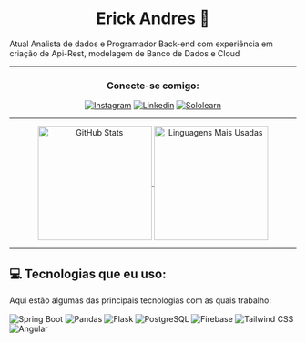 <h1 align="center">Erick Andres &#128123;</h1>

<p>Atual Analista de dados e Programador Back-end com experiência em criação de Api-Rest, modelagem de Banco de Dados e Cloud</p>

---

<div align="center">

<h3>Conecte-se comigo:</h3>

  
[![Instagram](https://img.shields.io/badge/Instagram-E4405F?style=for-the-badge&logo=instagram&logoColor=white)](https://www.instagram.com/erick_aaooii/)
[![Linkedin](https://img.shields.io/badge/LinkedIn-0077B5?style=for-the-badge&logo=linkedin&logoColor=white)](https://www.linkedin.com/in/erick-aaooii/)
[![Sololearn](https://img.shields.io/badge/-Sololearn-3a464b?style=for-the-badge&logo=Sololearn&logoColor=white)](https://www.sololearn.com/pt/profile/31685044)
  
</div>

---

<div align="center">
  <a href="https://github.com/Erick-aaooii/github-readme-stats">
    <img height=200 align="center" src="https://github-readme-stats.vercel.app/api?username=Erick-aaooii&show_icons=true&theme=onedark&hide_border=true" alt="GitHub Stats" />
  </a>
  <a href="https://github.com/Erick-aaooii/convoychat">
  <img height=200 align="center" src="https://github-readme-stats.vercel.app/api/top-langs?username=Erick-aaooii&layout=compact&langs_count=8&card_width=320&theme=onedark&hide_border=true" alt="Linguagens Mais Usadas" />
  </a>
</div>

---

## 💻 Tecnologias que eu uso:

<p>Aqui estão algumas das principais tecnologias com as quais trabalho:</p>
<div style="display: inline-block">
  <img align="center" alt="Spring Boot" src="https://img.shields.io/badge/Spring_Boot-6DB33F?style=for-the-badge&logo=spring-boot&logoColor=white">
  <img align="center" alt="Pandas" src="https://img.shields.io/badge/Pandas-150458?style=for-the-badge&logo=pandas&logoColor=white">
  <img align="center" alt="Flask" src="https://img.shields.io/badge/Flask-000000?style=for-the-badge&logo=flask&logoColor=white">
  <img align="center" alt="PostgreSQL" src="https://img.shields.io/badge/PostgreSQL-4169E1?style=for-the-badge&logo=postgresql&logoColor=white">
  <img align="center" alt="Firebase" src="https://img.shields.io/badge/Firebase-FFCA28?style=for-the-badge&logo=firebase&logoColor=black">
  <img align="center" alt="Tailwind CSS" src="https://img.shields.io/badge/Tailwind_CSS-38B2AC?style=for-the-badge&logo=tailwind-css&logoColor=white">
  <img align="center" alt="Angular" src="https://img.shields.io/badge/Angular-DD0031?style=for-the-badge&logo=angular&logoColor=white">
</div>
